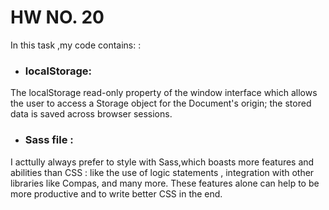 # HW NO. 20

In this task ,my code contains: :

* ### localStorage:
 The localStorage read-only property of the window interface which allows the user to access a Storage object for the Document's origin; the stored data is saved across browser sessions.

* ### Sass file :
 I acttully always prefer to style with Sass,which boasts more features and abilities than CSS : like the use of logic statements , integration with other libraries like Compas, and many more. These features alone can help to be more productive and to write better CSS in the end. 

